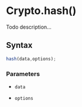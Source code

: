 # Crypto.hash()
Todo description...

<!-- examples -->
<!-- examples -->

## Syntax

```js
hash(data,options);
```

<!-- parameters -->
### Parameters

- `data`

- `options`

<!-- parameters -->

<!-- return -->
<!-- return -->
